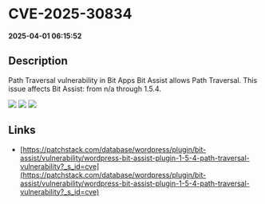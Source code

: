# CVE-2025-30834

**2025-04-01 06:15:52**

## Description
Path Traversal vulnerability in Bit Apps Bit Assist allows Path Traversal. This issue affects Bit Assist: from n/a through 1.5.4.

![](https://img.shields.io/static/v1?label=Score&message=7.5&color=red)
![](https://img.shields.io/static/v1?label=Severity&message=HIGH&color=red)
![](https://img.shields.io/static/v1?label=CWE&message=Traversal&color=green)

## Links
- [https://patchstack.com/database/wordpress/plugin/bit-assist/vulnerability/wordpress-bit-assist-plugin-1-5-4-path-traversal-vulnerability?_s_id=cve](https://patchstack.com/database/wordpress/plugin/bit-assist/vulnerability/wordpress-bit-assist-plugin-1-5-4-path-traversal-vulnerability?_s_id=cve)
